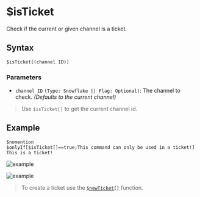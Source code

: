 # $isTicket
Check if the current or given channel is a ticket.

## Syntax
```
$isTicket[(channel ID)]
```
### Parameters
- `channel ID` `(Type: Snowflake || Flag: Optional)`: The channel to check. _(Defaults to the current channel)_
> Use `$isTicket[]` to get the current channel id.

## Example
```
$nomention
$onlyIf[$isTicket[]==true;This command can only be used in a ticket!]
This is a ticket!
```
![example](https://user-images.githubusercontent.com/113303649/212466758-7a11f906-f356-438d-8f64-0977c28b5a3c.png)

![example](https://user-images.githubusercontent.com/113303649/212466712-3e8d1768-af20-4ea3-9402-8668ae8d9ccc.png)
> To create a ticket use the [`$newTicket[]`](./newTicket.md) function.
